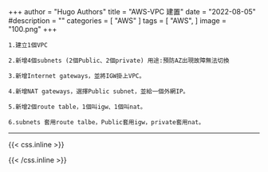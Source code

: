 +++
author = "Hugo Authors"
title = "AWS-VPC 建置"
date = "2022-08-05"
#description = ""
categories = [
    "AWS"
]
tags = [
    "AWS",
]
image = "100.png"
+++


    1.建立1個VPC
    
    2.新增4個subnets (2個Public、2個private) 用途:預防AZ出現故障無法切換

    3.新增Internet gateways，並將IGW掛上VPC。

    4.新增NAT gateways，選擇Public subnet，並給一個外網IP。

    5.新增2個route table，1個叫igw、1個叫nat。

    6.subnets 套用route talbe，Public套用igw，private套用nat。


***

{{< css.inline >}}
<style>
.emojify {
	font-family: Apple Color Emoji, Segoe UI Emoji, NotoColorEmoji, Segoe UI Symbol, Android Emoji, EmojiSymbols;
	font-size: 2rem;
	vertical-align: middle;
}
@media screen and (max-width:650px) {
  .nowrap {
    display: block;
    margin: 25px 0;
  }
}
</style>
{{< /css.inline >}}
